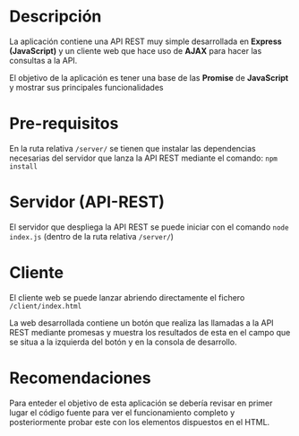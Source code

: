# Descripción
La aplicación contiene una API REST muy simple desarrollada en **Express (JavaScript)** y un cliente web que hace uso de **AJAX** para hacer las consultas a la API.

El objetivo de la aplicación es tener una base de las **Promise** de **JavaScript** y mostrar sus principales funcionalidades

# Pre-requisitos
En la ruta relativa `/server/` se tienen que instalar las dependencias necesarias del servidor que lanza la API REST mediante el comando: `npm install`

# Servidor (API-REST)
El servidor que despliega la API REST se puede iniciar con el comando `node index.js` (dentro de la ruta relativa `/server/`)

# Cliente
El cliente web se puede lanzar abriendo directamente el fichero `/client/index.html`

La web desarrollada contiene un botón que realiza las llamadas a la API REST mediante promesas y muestra los resultados de esta en el campo que se situa a la izquierda del botón y en la consola de desarrollo.

# Recomendaciones
Para enteder el objetivo de esta aplicación se debería revisar en primer lugar el código fuente para ver el funcionamiento completo y posteriormente probar este con los elementos dispuestos en el HTML.